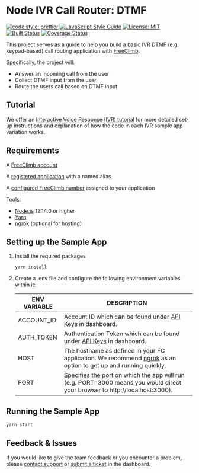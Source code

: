 # Node IVR Call Router: DTMF

[![code style: prettier](https://img.shields.io/badge/code_style-prettier-ff69b4.svg?style=flat-square)](https://github.com/prettier/prettier)
[![JavaScript Style Guide](https://img.shields.io/badge/code_style-standard-brightgreen.svg)](https://standardjs.com)
[![License: MIT](https://img.shields.io/badge/License-MIT-green.svg)](https://opensource.org/licenses/MIT)
[![Built Status](https://github.com/FreeClimbAPI/Node-IVR-Sample-Apps/actions/workflows/node-ivr-sample-app-call-router-1.0.yaml/badge.svg)](https://github.com/FreeClimbAPI/Node-IVR-Sample-Apps/actions/workflows/node-ivr-sample-app-call-router-1.0.yaml)
[![Coverage Status](https://coveralls.io/repos/github/FreeClimbAPI/Node-2FA-Tutorial/badge.svg?branch=master)](https://coveralls.io/github/FreeClimbAPI/Node-IVR-Sample-Apps?branch=master)

This project serves as a guide to help you build a basic IVR [DTMF](https://en.wikipedia.org/wiki/Dual-tone_multi-frequency_signaling) (e.g. keypad-based) call routing application with [FreeClimb](https://docs.freeclimb.com/docs/how-freeclimb-works).

Specifically, the project will:
-   Answer an incoming call from the user
-   Collect DTMF input from the user
-   Route the users call based on DTMF input

## Tutorial
We offer an [Interactive Voice Response (IVR) tutorial](https://docs.freeclimb.com/docs/two-factor-authentication-tutorial) for more detailed set-up instructions and explanation of how the code in each IVR sample app variation works.

## Requirements
A [FreeClimb account](https://www.freeclimb.com/dashboard/signup/)

A [registered application](https://docs.freeclimb.com/docs/registering-and-configuring-an-application#register-an-app) with a named alias

A [configured FreeClimb number](https://docs.freeclimb.com/docs/getting-and-configuring-a-freeclimb-number) assigned to your application

Tools:
- [Node.js](https://nodejs.org/en/download/) 12.14.0 or higher
- [Yarn](https://yarnpkg.com/en/)
- [ngrok](https://ngrok.com/download) (optional for hosting)

## Setting up the Sample App

1. Install the required packages

    ```bash
    yarn install
    ```

1. Create a .env file and configure the following environment variables within it:

    | ENV VARIABLE    | DESCRIPTION                                                                                                                                                                                                                               |
    | --------------- | ----------------------------------------------------------------------------------------------------------------------------------------------------------------------------------------------------------------------------------------- |
    | ACCOUNT_ID      | Account ID which can be found under [API Keys](https://www.freeclimb.com/dashboard/portal/account/authentication) in dashboard.                                                                                                         |
    | AUTH_TOKEN      | Authentication Token which can be found under [API Keys](https://www.freeclimb.com/dashboard/portal/account/authentication) in dashboard.                                                                                                  |
    | HOST            | The hostname as defined in your FC application. We recommend [ngrok](https://ngrok.com/download) as an option to get up and running quickly.                                                                                                                                                                                            |
    | PORT            | Specifies the port on which the app will run (e.g. PORT=3000 means you would direct your browser to http://localhost:3000).                                                                                                                                                                                              |
    
## Running the Sample App

```bash
yarn start
```

## Feedback & Issues
If you would like to give the team feedback or you encounter a problem, please [contact support](https://www.freeclimb.com/support/) or [submit a ticket](https://freeclimb.com/dashboard/portal/support) in the dashboard.

